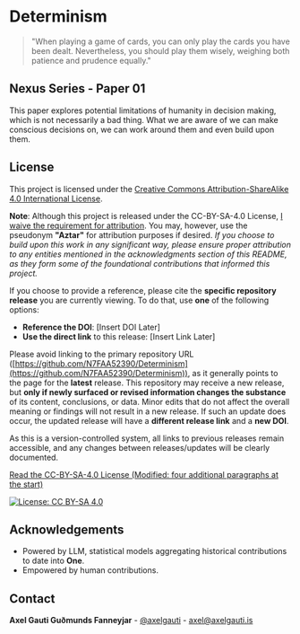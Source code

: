 # Determinism  

> "When playing a game of cards, you can only play the cards you have been dealt. Nevertheless, you should play them wisely, weighing both patience and prudence equally."

## **Nexus Series - Paper 01**

This paper explores potential limitations of humanity in decision making, which is not necessarily a bad thing. What we are aware of we can make conscious decisions on, we can work around them and even build upon them.


## License

This project is licensed under the [Creative Commons Attribution-ShareAlike 4.0 International License](https://creativecommons.org/licenses/by-sa/4.0/).

**Note**: Although this project is released under the CC-BY-SA-4.0 License, [I waive the requirement for attribution](https://wiki.creativecommons.org/wiki/License_Versions#Attribution_required). You may, however, use the pseudonym **"Aztar"** for attribution purposes if desired. *If you choose to build upon this work in any significant way, please ensure proper attribution to any entities mentioned in the acknowledgments section of this README, as they form some of the foundational contributions that informed this project.*

If you choose to provide a reference, please cite the **specific repository release** you are currently viewing. To do that, use **one** of the following options:

- **Reference the DOI**: [Insert DOI Later]
- **Use the direct link** to this release: [Insert Link Later]

Please avoid linking to the primary repository URL ([https://github.com/N7FAA52390/Determinism](https://github.com/N7FAA52390/Determinism)), as it generally points to the page for the **latest** release. This repository may receive a new release, but **only if newly surfaced or revised information changes the substance** of its content, conclusions, or data. Minor edits that do not affect the overall meaning or findings will not result in a new release. If such an update does occur, the updated release will have a **different release link** and a **new DOI**.

As this is a version-controlled system, all links to previous releases remain accessible, and any changes between releases/updates will be clearly documented.

[Read the CC-BY-SA-4.0 License (Modified: four additional paragraphs at the start)](LICENSE-CC-BY-SA-4.0)  

[![License: CC BY-SA 4.0](https://i.creativecommons.org/l/by-sa/4.0/88x31.png)](https://creativecommons.org/licenses/by-sa/4.0/)


## Acknowledgements

- Powered by LLM, statistical models aggregating historical contributions to date into **One**.
- Empowered by human contributions.

## Contact

**Axel Gauti Guðmunds Fanneyjar** - [@axelgauti](https://x.com/axelgauti) - axel@axelgauti.is